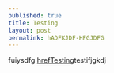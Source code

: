 ```yaml
---
published: true
title: Testing
layout: post
permalink: hADFKJDF-HFGJDFG
---
```

fuiysdfg <a href="www.abcgjhh.com">hrefTesting</a>testifjgkdj